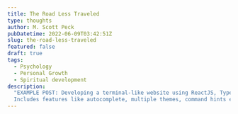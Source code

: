 ```yaml
---
title: The Road Less Traveled
type: thoughts
author: M. Scott Peck
pubDatetime: 2022-06-09T03:42:51Z
slug: the-road-less-traveled
featured: false
draft: true
tags:
  - Psychology 
  - Personal Growth 
  - Spiritual development 
description:
  "EXAMPLE POST: Developing a terminal-like website using ReactJS, TypeScript and Styled-Components.
  Includes features like autocomplete, multiple themes, command hints etc."
---
```



